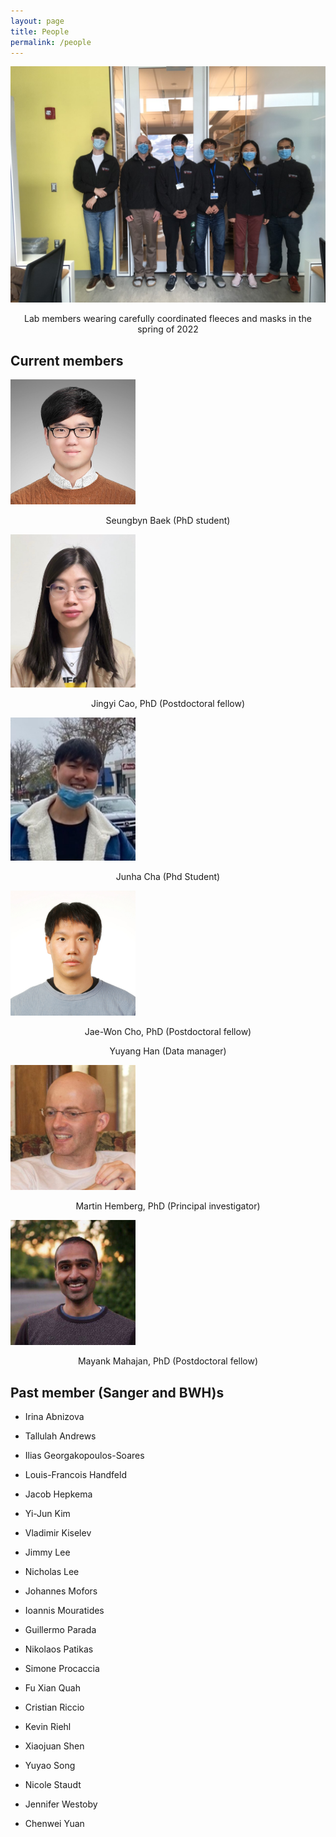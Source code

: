 ```yaml
---
layout: page
title: People
permalink: /people
---
```


<img src="assets/img/lab_fleeces_2022.jpeg" alt="Lab in fleeces" width="600"/>

<p style="text-align: center;">Lab members wearing carefully coordinated fleeces and masks in the spring of 2022</p>


## Current members

<img src="assets/img/SeungbynBaek.jpg" alt="Seungbyn Baek" width="200"/>

<p style="text-align: center;">Seungbyn Baek (PhD student)</p>

<img src="assets/img/Jingyi_Cao.jpeg" alt="Jingyi Cao" width="200"/>

<p style="text-align: center;">Jingyi Cao, PhD (Postdoctoral fellow)</p>

<img src="assets/img/JunhaCha.jpg" alt="Junha Cha" width="200"/>

<p style="text-align: center;">Junha Cha (Phd Student)</p>

<img src="assets/img/jaewon.jpg" alt="Jae-Won Cho" width="200"/>

<p style="text-align: center;">Jae-Won Cho, PhD (Postdoctoral fellow)</p>

<p style="text-align: center;">Yuyang Han (Data manager)</p>

<img src="assets/img/mh.jpg" alt="Martin Hemberg" width="200"/>

<p style="text-align: center;">Martin Hemberg, PhD (Principal investigator)</p>

<img src="assets/img/mayank.jpg" alt="Mayank Mahajan" width="200"/>

<p style="text-align: center;">Mayank Mahajan, PhD (Postdoctoral fellow)</p>

## Past member (Sanger and BWH)s

* Irina Abnizova

* Tallulah Andrews

* Ilias Georgakopoulos-Soares

* Louis-Francois Handfeld

* Jacob Hepkema

* Yi-Jun Kim

* Vladimir Kiselev

* Jimmy Lee

* Nicholas Lee

* Johannes Mofors

* Ioannis Mouratides

* Guillermo Parada

* Nikolaos Patikas

* Simone Procaccia

* Fu Xian Quah

* Cristian Riccio

* Kevin Riehl

* Xiaojuan Shen

* Yuyao Song

* Nicole Staudt

* Jennifer Westoby

* Chenwei Yuan
